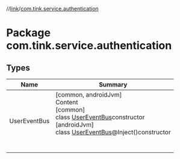 //[link](../index.md)/[com.tink.service.authentication](index.md)



# Package com.tink.service.authentication  


## Types  
  
|  Name|  Summary| 
|---|---|
| <a name="com.tink.service.authentication/UserEventBus///PointingToDeclaration/"></a>UserEventBus| <a name="com.tink.service.authentication/UserEventBus///PointingToDeclaration/"></a>[common, androidJvm]  <br>Content  <br>[common]  <br>class [UserEventBus]([common]-user-event-bus/index.md)constructor  <br>[androidJvm]  <br>class [UserEventBus]([android-jvm]-user-event-bus/index.md)@Inject()constructor  <br><br><br>

